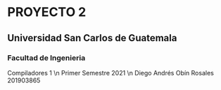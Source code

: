 # PROYECTO 2
## Universidad San Carlos de Guatemala
### Facultad de Ingenieria
Compiladores 1 \n
Primer Semestre 2021 \n
Diego Andrés Obín Rosales 201903865
